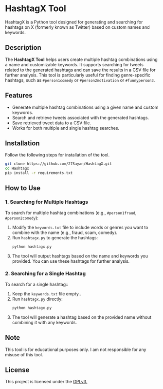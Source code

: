 # HashtagX Tool

HashtagX is a Python tool designed for generating and searching for hashtags on X (formerly known as Twitter) based on custom names and keywords.

## Description

The **HashtagX Tool** helps users create multiple hashtag combinations using a name and customizable keywords. It supports searching for tweets related to the generated hashtags and can save the results in a CSV file for further analysis. This tool is particularly useful for finding genre-specific hashtags, such as `#person1comedy` or `#person2motivation` or `#funnyperson3`.

## Features

- Generate multiple hashtag combinations using a given name and custom keywords.
- Search and retrieve tweets associated with the generated hashtags.
- Save retrieved tweet data to a CSV file.
- Works for both multiple and single hashtag searches.

## Installation

Follow the following steps for installation of the tool. 

```bash
git clone https://github.com/27Sayan/HashtagX.git
cd Hashtagx
pip install -r requirements.txt
```

## How to Use

### 1. Searching for Multiple Hashtags
To search for multiple hashtag combinations (e.g., `#person1fraud`, `#person2comedy`):
1. Modify the `keywords.txt` file to include words or genres you want to combine with the name (e.g., fraud, scam, comedy).
2. Run `hashtagx.py` to generate the hashtags:
   ```bash
   python hashtagx.py
3. The tool will output hashtags based on the name and keywords you provided. You can use these hashtags for further analysis.

### 2. Searching for a Single Hashtag
To search for a single hashtag::
1. Keep the `keywords.txt` file empty..
2. Run `hashtagx.py` directly:
   ```bash
   python hashtagx.py
3. The tool will generate a hashtag based on the provided name without combining it with any keywords.

## Note

This tool is for educational purposes only. I am not responsible for any misuse of this tool.

## License

This project is licensed under the [GPLv3.](https://github.com/27Sayan/HashtagX/blob/main/LICENSE)
